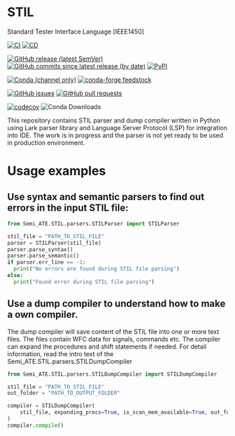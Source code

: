 # STIL

Standard Tester Interface Language [IEEE1450]

[![CI](https://github.com/Semi-ATE/STIL/workflows/CI/badge.svg?branch=main)](https://github.com/Semi-ATE/STIL/actions?query=workflow%3ACI)
[![CD](https://github.com/Semi-ATE/STIL/workflows/CD/badge.svg)](https://github.com/Semi-ATE/STIL/actions?query=workflow%3ACD)

[![GitHub release (latest SemVer)](https://img.shields.io/github/v/release/Semi-ATE/STIL?color=blue&label=GitHub&sort=semver)](https://github.com/Semi-ATE/STIL/releases/latest)
[![GitHub commits since latest release (by date)](https://img.shields.io/github/commits-since/Semi-ATE/STIL/latest)](https://github.com/Semi-ATE/STIL)
[![PyPI](https://img.shields.io/pypi/v/Semi-ATE-STIL?color=blue&label=PyPI)](https://pypi.org/project/Semi-ATE-STIL/)

[![Conda (channel only)](https://img.shields.io/conda/vn/conda-forge/Semi-ATE-STIL?color=blue&label=conda-forge)](https://anaconda.org/conda-forge/semi-ate-stil)
[![conda-forge feedstock](https://img.shields.io/github/issues-pr/conda-forge/Semi-ATE-STIL-feedstock?label=feedstock)](https://github.com/conda-forge/Semi-ATE-STIL-feedstock)

[![GitHub issues](https://img.shields.io/github/issues/Semi-ATE/STIL)](https://github.com/Semi-ATE/STIL/issues)
[![GitHub pull requests](https://img.shields.io/github/issues-pr/Semi-ATE/STIL)](https://github.com/Semi-ATE/STIL/pulls)

[![codecov](https://codecov.io/gh/Semi-ATE/STIL/branch/main/graph/badge.svg?token=BAP0H9OMED)](https://codecov.io/gh/Semi-ATE/STIL)
![Conda Downloads](https://img.shields.io/conda/dn/conda-forge/semi-ate-stil.svg?color=brightgreen)

This repository contains STIL parser and dump compiler written in Python using Lark parser library and Language Server Protocol (LSP) for integration into IDE.
The work is in progress and the parser is not yet ready to be used in production environment.


# Usage examples


## Use syntax and semantic parsers to find out errors in the input STIL file:  

```python
from Semi_ATE.STIL.parsers.STILParser import STILParser

stil_file = "PATH_TO_STIL_FILE"
parser = STILParser(stil_file)
parser.parse_syntax()
parser.parse_semantic()
if parser.err_line == -1:
  print("No errors are found during STIL file parsing")
else:
  print("Found error during STIL file parsing")
```

## Use a dump compiler to understand how to make a own compiler.
The dump compiler will save content of the STIL file into one or more text files.
The files contain WFC data for signals, commands etc.
The compiler can expand the procedures and shift statements if needed.
For detail information, read the intro text of the Semi_ATE.STIL.parsers.STILDumpCompiler

```python
from Semi_ATE.STIL.parsers.STILDumpCompiler import STILDumpCompiler

stil_file = "PATH_TO_STIL_FILE"
out_folder = "PATH_TO_OUTPUT_FOLDER"

compiler = STILDumpCompiler(
    stil_file, expanding_procs=True, is_scan_mem_available=True, out_folder = out_folder
)
compiler.compile()

```
